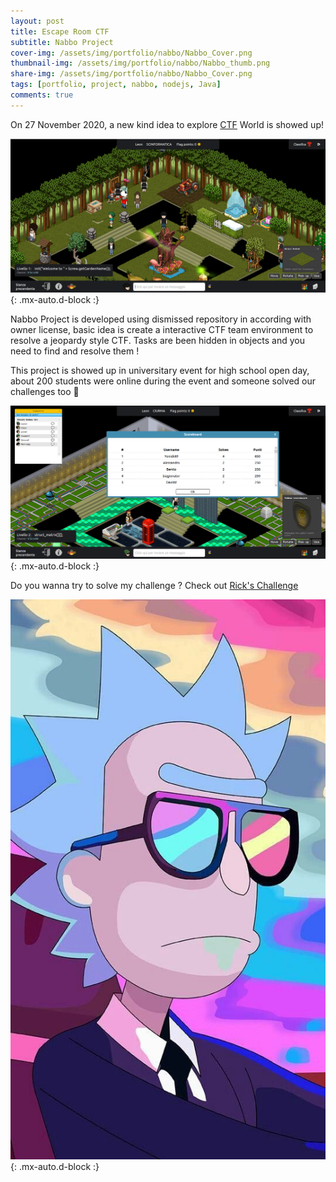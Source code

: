 ```yaml
---
layout: post
title: Escape Room CTF
subtitle: Nabbo Project
cover-img: /assets/img/portfolio/nabbo/Nabbo_Cover.png
thumbnail-img: /assets/img/portfolio/nabbo/Nabbo_thumb.png
share-img: /assets/img/portfolio/nabbo/Nabbo_Cover.png
tags: [portfolio, project, nabbo, nodejs, Java]
comments: true
---
```


On 27 November 2020, a new kind idea to explore [CTF](https://en.wikipedia.org/wiki/Capture_the_flag_(cybersecurity)) World is showed up!

![Nabbo Project](/assets/img/portfolio/nabbo/Nabbo_Cover.png){: .mx-auto.d-block :}

Nabbo Project is developed using dismissed repository in according with owner license, basic idea is create a interactive CTF team environment to resolve a jeopardy style CTF. Tasks are been hidden in objects and you need to find and resolve them !

This project is showed up in universitary event for high school open day, about 200 students were online during the event and someone solved our challenges too 🤩

![Nabbo Scoreboard](/assets/img/portfolio/nabbo/Nabbo_Scoreboard.png){: .mx-auto.d-block :}

Do you wanna try to solve my challenge ? Check out [Rick's Challenge](/2020-11-26-Rick-Challenge)

![Rick Challenge](/assets/img/portfolio/nabbo/rick_sunglasses.jpg){: .mx-auto.d-block :}
